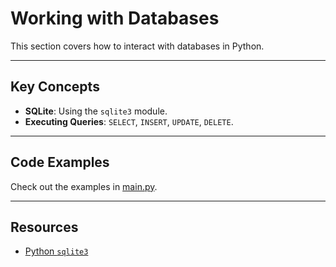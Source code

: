 # Working with Databases

This section covers how to interact with databases in Python.

---

## Key Concepts
- **SQLite**: Using the `sqlite3` module.
- **Executing Queries**: `SELECT`, `INSERT`, `UPDATE`, `DELETE`.

---

## Code Examples
Check out the examples in [main.py](main.py).

---

## Resources
- [Python `sqlite3`](https://docs.python.org/3/library/sqlite3.html)